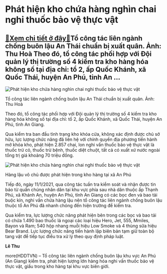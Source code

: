 Phát hiện kho chứa hàng nghìn chai nghi thuốc bảo vệ thực vật
=============================================================

[:gift:Xem chi tiết ở đây:gift:](https://hddtvn.com/phat-hien-kho-chua-hang-nghin-chai-nghi-thuoc-bao-ve-thuc-vat/)Tổ công tác liên ngành chống buôn lậu An Thái chuẩn bị xuất quân. Ảnh: Thu Hoà Theo đó, tổ công tác phối hợp với Đội quản lý thị trường số 4 kiểm tra kho hàng hóa không số tại địa chỉ: tổ 2, ấp Quốc Khánh, xã Quốc Thái, huyện An Phú, tỉnh An …
---------------------------------------------------------------------------------------------------------------------------------------------------------------------------------------------------------------------------------------------------





![Phát hiện kho chứa hàng nghìn chai nghi thuốc bảo vệ thực vật](https://hddtvn.com/wp-content/uploads/2021/01/1033_IMG-4057.jpg "Phát hiện kho chứa hàng nghìn chai nghi thuốc bảo vệ thực vật")


Tổ công tác liên ngành chống buôn lậu An Thái chuẩn bị xuất quân. Ảnh: Thu Hoà



Theo đó, tổ công tác phối hợp với Đội quản lý thị trường số 4 kiểm tra kho hàng hóa không số tại địa chỉ: tổ 2, ấp Quốc Khánh, xã Quốc Thái, huyện An Phú, tỉnh An Giang.


Qua kiểm tra ban đầu tình trạng kho khóa cửa, không xác định được chủ sở hữu, lực lượng chức năng đã liên hệ với chính quyền địa phương tiến hành mở khóa kho, phát hiện 2.857 chai, lon nghi vấn thuốc bảo vệ thực vật là thuốc trừ cỏ, thuốc trừ bệnh, thuốc diệt chuột, tất cả có xuất xứ nước ngoài tổng trị giá khoảng 70 triệu đồng.





![Phát hiện kho chứa hàng nghìn chai nghi thuốc bảo vệ thực vật](https://hddtvn.com/wp-content/uploads/2021/01/3450_Phat_hien_kho_BVTV_lau2_1.png "Phát hiện kho chứa hàng nghìn chai nghi thuốc bảo vệ thực vật")


Hàng lậu vô chủ được phát hiện trong kho hàng tại xã An Phú



Tiếp đó, ngày 11/1/2021, qua công tác tuần tra kiểm soát và nhận được tin báo từ quần chúng nhân dân tại khu vực phía sau nhà dân thuộc ấp Thạnh Phú, xã Khánh An, huyện An Phú, tỉnh An Giang có các bọc đen và bao tải buộc kín, nghi vấn chứa hàng lậu nên tổ công tác liên ngành chống buôn lậu thuộc tổ An Phú đã nhanh chóng đến hiện trường để kiểm tra.


Qua kiểm tra, lực lượng chức năng phát hiện bên trong các bọc và bao tải có chứa 1.490 bao thuốc lá ngoại các loại hiệu Hero, Jet, 555, Mmiles, Bayon và Ram; 540 hộp nhang muỗi hiệu Low Smoke và 4 thùng sữa hiệu Bear Brand. Lực lượng chức năng tiến hành lập biên bản tạm giữ toàn bộ tang vật để tiếp tục điều tra xử lý theo quy định pháp luật.




**Lê Thu**



more(HDDTVN) – Tổ công tác liên ngành chống buôn lậu khu vực An Phú (An Giang) kiểm tra, phát hiện lượng lớn hàng hóa nghi vấn thuốc bảo vệ thực vật, giấu trong kho hàng tại khu vực biên giới.

